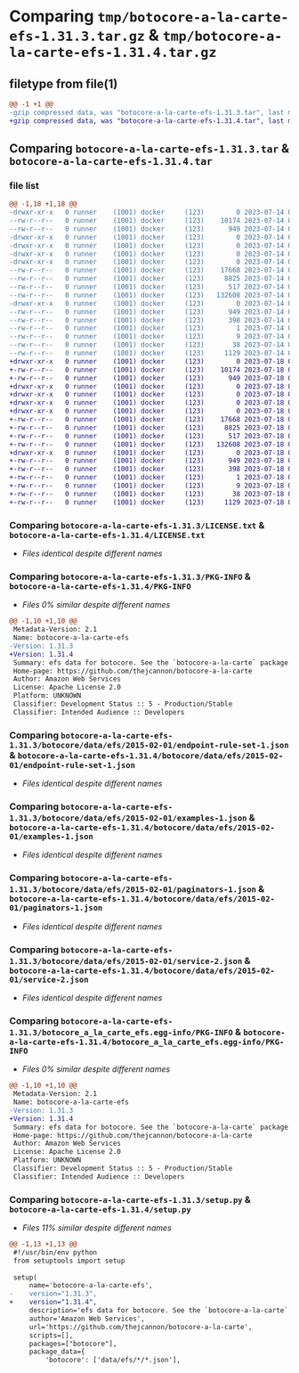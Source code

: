 # Comparing `tmp/botocore-a-la-carte-efs-1.31.3.tar.gz` & `tmp/botocore-a-la-carte-efs-1.31.4.tar.gz`

## filetype from file(1)

```diff
@@ -1 +1 @@
-gzip compressed data, was "botocore-a-la-carte-efs-1.31.3.tar", last modified: Fri Jul 14 01:46:11 2023, max compression
+gzip compressed data, was "botocore-a-la-carte-efs-1.31.4.tar", last modified: Tue Jul 18 01:55:12 2023, max compression
```

## Comparing `botocore-a-la-carte-efs-1.31.3.tar` & `botocore-a-la-carte-efs-1.31.4.tar`

### file list

```diff
@@ -1,18 +1,18 @@
-drwxr-xr-x   0 runner    (1001) docker     (123)        0 2023-07-14 01:46:11.678675 botocore-a-la-carte-efs-1.31.3/
--rw-r--r--   0 runner    (1001) docker     (123)    10174 2023-07-14 01:46:11.000000 botocore-a-la-carte-efs-1.31.3/LICENSE.txt
--rw-r--r--   0 runner    (1001) docker     (123)      949 2023-07-14 01:46:11.678675 botocore-a-la-carte-efs-1.31.3/PKG-INFO
-drwxr-xr-x   0 runner    (1001) docker     (123)        0 2023-07-14 01:46:11.678675 botocore-a-la-carte-efs-1.31.3/botocore/
-drwxr-xr-x   0 runner    (1001) docker     (123)        0 2023-07-14 01:46:11.678675 botocore-a-la-carte-efs-1.31.3/botocore/data/
-drwxr-xr-x   0 runner    (1001) docker     (123)        0 2023-07-14 01:46:11.678675 botocore-a-la-carte-efs-1.31.3/botocore/data/efs/
-drwxr-xr-x   0 runner    (1001) docker     (123)        0 2023-07-14 01:46:11.678675 botocore-a-la-carte-efs-1.31.3/botocore/data/efs/2015-02-01/
--rw-r--r--   0 runner    (1001) docker     (123)    17668 2023-07-14 01:45:45.000000 botocore-a-la-carte-efs-1.31.3/botocore/data/efs/2015-02-01/endpoint-rule-set-1.json
--rw-r--r--   0 runner    (1001) docker     (123)     8825 2023-07-14 01:45:45.000000 botocore-a-la-carte-efs-1.31.3/botocore/data/efs/2015-02-01/examples-1.json
--rw-r--r--   0 runner    (1001) docker     (123)      517 2023-07-14 01:45:45.000000 botocore-a-la-carte-efs-1.31.3/botocore/data/efs/2015-02-01/paginators-1.json
--rw-r--r--   0 runner    (1001) docker     (123)   132608 2023-07-14 01:45:45.000000 botocore-a-la-carte-efs-1.31.3/botocore/data/efs/2015-02-01/service-2.json
-drwxr-xr-x   0 runner    (1001) docker     (123)        0 2023-07-14 01:46:11.678675 botocore-a-la-carte-efs-1.31.3/botocore_a_la_carte_efs.egg-info/
--rw-r--r--   0 runner    (1001) docker     (123)      949 2023-07-14 01:46:11.000000 botocore-a-la-carte-efs-1.31.3/botocore_a_la_carte_efs.egg-info/PKG-INFO
--rw-r--r--   0 runner    (1001) docker     (123)      398 2023-07-14 01:46:11.000000 botocore-a-la-carte-efs-1.31.3/botocore_a_la_carte_efs.egg-info/SOURCES.txt
--rw-r--r--   0 runner    (1001) docker     (123)        1 2023-07-14 01:46:11.000000 botocore-a-la-carte-efs-1.31.3/botocore_a_la_carte_efs.egg-info/dependency_links.txt
--rw-r--r--   0 runner    (1001) docker     (123)        9 2023-07-14 01:46:11.000000 botocore-a-la-carte-efs-1.31.3/botocore_a_la_carte_efs.egg-info/top_level.txt
--rw-r--r--   0 runner    (1001) docker     (123)       38 2023-07-14 01:46:11.678675 botocore-a-la-carte-efs-1.31.3/setup.cfg
--rw-r--r--   0 runner    (1001) docker     (123)     1129 2023-07-14 01:46:11.000000 botocore-a-la-carte-efs-1.31.3/setup.py
+drwxr-xr-x   0 runner    (1001) docker     (123)        0 2023-07-18 01:55:12.000233 botocore-a-la-carte-efs-1.31.4/
+-rw-r--r--   0 runner    (1001) docker     (123)    10174 2023-07-18 01:55:11.000000 botocore-a-la-carte-efs-1.31.4/LICENSE.txt
+-rw-r--r--   0 runner    (1001) docker     (123)      949 2023-07-18 01:55:12.000233 botocore-a-la-carte-efs-1.31.4/PKG-INFO
+drwxr-xr-x   0 runner    (1001) docker     (123)        0 2023-07-18 01:55:11.996233 botocore-a-la-carte-efs-1.31.4/botocore/
+drwxr-xr-x   0 runner    (1001) docker     (123)        0 2023-07-18 01:55:11.996233 botocore-a-la-carte-efs-1.31.4/botocore/data/
+drwxr-xr-x   0 runner    (1001) docker     (123)        0 2023-07-18 01:55:11.996233 botocore-a-la-carte-efs-1.31.4/botocore/data/efs/
+drwxr-xr-x   0 runner    (1001) docker     (123)        0 2023-07-18 01:55:12.000233 botocore-a-la-carte-efs-1.31.4/botocore/data/efs/2015-02-01/
+-rw-r--r--   0 runner    (1001) docker     (123)    17668 2023-07-18 01:54:50.000000 botocore-a-la-carte-efs-1.31.4/botocore/data/efs/2015-02-01/endpoint-rule-set-1.json
+-rw-r--r--   0 runner    (1001) docker     (123)     8825 2023-07-18 01:54:50.000000 botocore-a-la-carte-efs-1.31.4/botocore/data/efs/2015-02-01/examples-1.json
+-rw-r--r--   0 runner    (1001) docker     (123)      517 2023-07-18 01:54:50.000000 botocore-a-la-carte-efs-1.31.4/botocore/data/efs/2015-02-01/paginators-1.json
+-rw-r--r--   0 runner    (1001) docker     (123)   132608 2023-07-18 01:54:50.000000 botocore-a-la-carte-efs-1.31.4/botocore/data/efs/2015-02-01/service-2.json
+drwxr-xr-x   0 runner    (1001) docker     (123)        0 2023-07-18 01:55:12.000233 botocore-a-la-carte-efs-1.31.4/botocore_a_la_carte_efs.egg-info/
+-rw-r--r--   0 runner    (1001) docker     (123)      949 2023-07-18 01:55:11.000000 botocore-a-la-carte-efs-1.31.4/botocore_a_la_carte_efs.egg-info/PKG-INFO
+-rw-r--r--   0 runner    (1001) docker     (123)      398 2023-07-18 01:55:11.000000 botocore-a-la-carte-efs-1.31.4/botocore_a_la_carte_efs.egg-info/SOURCES.txt
+-rw-r--r--   0 runner    (1001) docker     (123)        1 2023-07-18 01:55:11.000000 botocore-a-la-carte-efs-1.31.4/botocore_a_la_carte_efs.egg-info/dependency_links.txt
+-rw-r--r--   0 runner    (1001) docker     (123)        9 2023-07-18 01:55:11.000000 botocore-a-la-carte-efs-1.31.4/botocore_a_la_carte_efs.egg-info/top_level.txt
+-rw-r--r--   0 runner    (1001) docker     (123)       38 2023-07-18 01:55:12.000233 botocore-a-la-carte-efs-1.31.4/setup.cfg
+-rw-r--r--   0 runner    (1001) docker     (123)     1129 2023-07-18 01:55:11.000000 botocore-a-la-carte-efs-1.31.4/setup.py
```

### Comparing `botocore-a-la-carte-efs-1.31.3/LICENSE.txt` & `botocore-a-la-carte-efs-1.31.4/LICENSE.txt`

 * *Files identical despite different names*

### Comparing `botocore-a-la-carte-efs-1.31.3/PKG-INFO` & `botocore-a-la-carte-efs-1.31.4/PKG-INFO`

 * *Files 0% similar despite different names*

```diff
@@ -1,10 +1,10 @@
 Metadata-Version: 2.1
 Name: botocore-a-la-carte-efs
-Version: 1.31.3
+Version: 1.31.4
 Summary: efs data for botocore. See the `botocore-a-la-carte` package for more info.
 Home-page: https://github.com/thejcannon/botocore-a-la-carte
 Author: Amazon Web Services
 License: Apache License 2.0
 Platform: UNKNOWN
 Classifier: Development Status :: 5 - Production/Stable
 Classifier: Intended Audience :: Developers
```

### Comparing `botocore-a-la-carte-efs-1.31.3/botocore/data/efs/2015-02-01/endpoint-rule-set-1.json` & `botocore-a-la-carte-efs-1.31.4/botocore/data/efs/2015-02-01/endpoint-rule-set-1.json`

 * *Files identical despite different names*

### Comparing `botocore-a-la-carte-efs-1.31.3/botocore/data/efs/2015-02-01/examples-1.json` & `botocore-a-la-carte-efs-1.31.4/botocore/data/efs/2015-02-01/examples-1.json`

 * *Files identical despite different names*

### Comparing `botocore-a-la-carte-efs-1.31.3/botocore/data/efs/2015-02-01/paginators-1.json` & `botocore-a-la-carte-efs-1.31.4/botocore/data/efs/2015-02-01/paginators-1.json`

 * *Files identical despite different names*

### Comparing `botocore-a-la-carte-efs-1.31.3/botocore/data/efs/2015-02-01/service-2.json` & `botocore-a-la-carte-efs-1.31.4/botocore/data/efs/2015-02-01/service-2.json`

 * *Files identical despite different names*

### Comparing `botocore-a-la-carte-efs-1.31.3/botocore_a_la_carte_efs.egg-info/PKG-INFO` & `botocore-a-la-carte-efs-1.31.4/botocore_a_la_carte_efs.egg-info/PKG-INFO`

 * *Files 0% similar despite different names*

```diff
@@ -1,10 +1,10 @@
 Metadata-Version: 2.1
 Name: botocore-a-la-carte-efs
-Version: 1.31.3
+Version: 1.31.4
 Summary: efs data for botocore. See the `botocore-a-la-carte` package for more info.
 Home-page: https://github.com/thejcannon/botocore-a-la-carte
 Author: Amazon Web Services
 License: Apache License 2.0
 Platform: UNKNOWN
 Classifier: Development Status :: 5 - Production/Stable
 Classifier: Intended Audience :: Developers
```

### Comparing `botocore-a-la-carte-efs-1.31.3/setup.py` & `botocore-a-la-carte-efs-1.31.4/setup.py`

 * *Files 11% similar despite different names*

```diff
@@ -1,13 +1,13 @@
 #!/usr/bin/env python
 from setuptools import setup
 
 setup(
     name='botocore-a-la-carte-efs',
-    version="1.31.3",
+    version="1.31.4",
     description='efs data for botocore. See the `botocore-a-la-carte` package for more info.',
     author='Amazon Web Services',
     url='https://github.com/thejcannon/botocore-a-la-carte',
     scripts=[],
     packages=["botocore"],
     package_data={
         'botocore': ['data/efs/*/*.json'],
```

